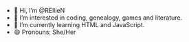 - 👋 Hi, I’m @REllieN
- 👀 I’m interested in coding, genealogy, games and literature.
- 🌱 I’m currently learning HTML and JavaScript.
- 😄 Pronouns: She/Her

<!---
REllieN/REllieN is a ✨ special ✨ repository because its `README.md` (this file) appears on your GitHub profile.
You can click the Preview link to take a look at your changes.
--->

